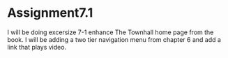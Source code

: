 # Assignment7.1
I will be doing excersize 7-1 enhance The Townhall home page from the book.
I will be adding a two tier navigation menu from chapter 6 and add a link that plays video.
